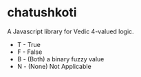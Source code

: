 # chatushkoti
A Javascript library for Vedic 4-valued logic.

* T - True
* F - False
* B - (Both) a binary fuzzy value
* N - (None) Not Applicable
